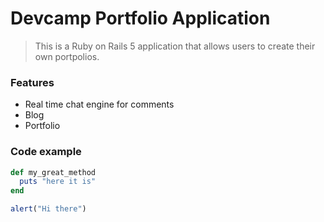 # Devcamp Portfolio Application

> This is a Ruby on Rails 5 application that allows users to create their own portpolios.

### Features

- Real time chat engine for comments
- Blog
- Portfolio

### Code example

```ruby
def my_great_method
  puts "here it is"
end
```

```javascript
alert("Hi there")
```


